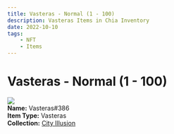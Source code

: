 ```yaml
---
title: Vasteras - Normal (1 - 100)
description: Vasteras Items in Chia Inventory
date: 2022-10-10
tags:
    - NFT
    - Items
---
```


# Vasteras - Normal (1 - 100)
<div class="item_thumbnail">
<img loading="lazy" src="https://6lr4u33q4s2r5v4no2r5bycifeezjejzksowuhcvni2vqndf.arweave.net/8uPKb3DktR7XjXaj0OBIKQmUkTlUnWocV_Wo1W_DRlw"><br/>
<div><strong>Name:</strong> Vasteras#386</div>
<div><strong>Item Type:</strong> Vasteras</div>
<div><strong>Collection:</strong> <a href="https://www.spacescan.io/xch/nft/collection/col1lend2dcn558km4wcwta4xnkfv3xpcmlp9kyt0m909emvfxechlyqdl5ndg">City Illusion</a></div>
</div>

